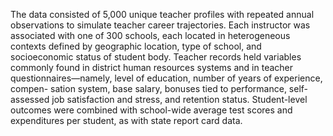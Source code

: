 The data consisted of 5,000 unique teacher profiles with repeated annual observations to simulate
teacher career trajectories. Each instructor was associated with one of 300 schools, each located in
heterogeneous contexts defined by geographic location, type of school, and socioeconomic status of
student body. Teacher records held variables commonly found in district human resources systems
and in teacher questionnaires—namely, level of education, number of years of experience, compen-
sation system, base salary, bonuses tied to performance, self-assessed job satisfaction and stress, and
retention status. Student-level outcomes were combined with school-wide average test scores and
expenditures per student, as with state report card data.
